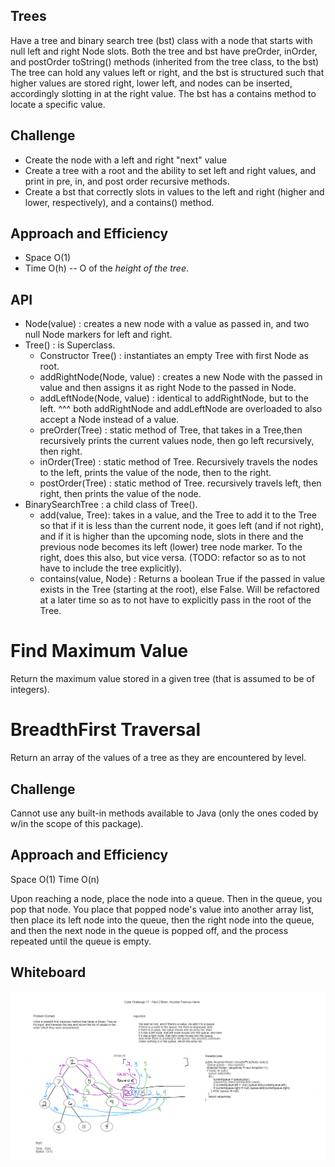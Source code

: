 ## Trees
 Have a tree and binary search tree (bst) class with a node that starts with null left and right Node slots.
 Both the tree and bst have preOrder, inOrder, and postOrder toString() methods (inherited from the tree class, to the bst)
 The tree can hold any values left or right, and the bst is structured such that higher values are stored right, lower left, and nodes can be inserted, accordingly slotting in at the right value.
 The bst has a contains method to locate a specific value.
 
## Challenge
 - Create the node with a left and right "next" value
 - Create a tree with a root and the ability to set left and right values, and print in pre, in, and post order recursive methods.
 - Create a bst that correctly slots in values to the left and right (higher and lower, respectively), and a contains() method.
 
## Approach and Efficiency
 - Space O(1)
 - Time O(h) -- O of the _height of the tree_.
 
## API

- Node(value) : creates a new node with a value as passed in, and two null Node markers for left and right.
- Tree() : is Superclass.
    - Constructor Tree() : instantiates an empty Tree with first Node as root.
    - addRightNode(Node, value) : creates a new Node with the passed in value and then assigns it as right Node to the passed in Node.
    - addLeftNode(Node, value) : identical to addRightNode, but to the left.
    ^^^ both addRightNode and addLeftNode are overloaded to also accept a Node instead of a value.
    - preOrder(Tree) : static method of Tree, that takes in a Tree,then recursively prints the current values node, then go left recursively, then right.
    - inOrder(Tree) : static method of Tree. Recursively travels the nodes to the left, prints the value of the node, then to the right.
    - postOrder(Tree) : static method of Tree. recursively travels left, then right, then prints the value of the node.
- BinarySearchTree : a child class of Tree().
    - add(value, Tree): takes in a value, and the Tree to add it to the Tree so that if it is less than the current node, it goes left (and if not right), and if it is higher than the upcoming node, slots in there and the previous node becomes its left (lower) tree node marker. To the right, does this also, but vice versa. (TODO: refactor so as to not have to include the tree explicitly).
    - contains(value, Node) : Returns a boolean True if the passed in value exists in the Tree (starting at the root), else False. Will be refactored at a later time so as to not have to explicitly pass in the root of the Tree.

# Find Maximum Value
  Return the maximum value stored in a given tree (that is assumed to be of integers).
 
# BreadthFirst Traversal
  Return an array of the values of a tree as they are encountered by level.

## Challenge
  Cannot use any built-in methods available to Java (only the ones coded by w/in the scope of this package).
  
## Approach and Efficiency
  Space O(1)
  Time O(n)
  
  Upon reaching a node, place the node into a queue. Then in the queue, you pop that node. You place that popped node's value into another array list, then place its left node into the queue, then the right node into the queue, and then the next node in the queue is popped off, and the process repeated until the queue is empty.

## Whiteboard

![Whiteboard for MaxBreadth](https://github.com/PVOBrien/data-structures-and-algorithms/blob/master/java-code-challenges/src/main/resources/Code%20Challenge%2017%20-%20Breadth%20First%20Traversal.png?raw=true)
